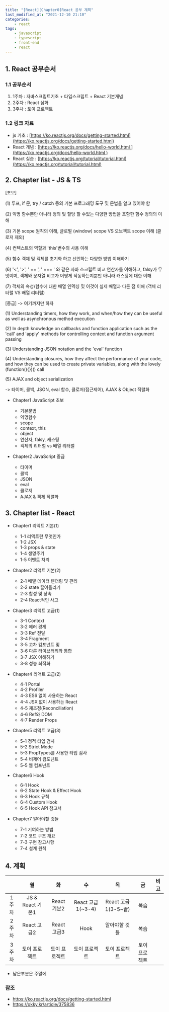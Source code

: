 ```yaml
---
title: "[React][Chapter0]React 공부 계획"
last_modified_at: "2021-12-10 21:10"
categories:
    - react
tags:
    - javascript
    - typescript
    - front-end
    - react
---
```


## 1. React 공부순서

### 1.1 공부순서

1) 1주차 : 자바스크립트기초 + 타입스크립트 + React 기본개념
2) 2주차 : React 심화
3) 3주차 : 토이 프로젝트

### 1.2 링크 자료

* js 기초 : [https://ko.reactjs.org/docs/getting-started.html](https://ko.reactjs.org/docs/getting-started.html)
* React 개념 : [https://ko.reactjs.org/docs/hello-world.html ](https://ko.reactjs.org/docs/hello-world.html )
* React 실습 : [https://ko.reactjs.org/tutorial/tutorial.html](https://ko.reactjs.org/tutorial/tutorial.html)

## 2. Chapter list - JS & TS

\[초보\]

(1) 루프, if 문, try / catch 등의 기본 프로그래밍 도구 및 문법을 알고 있어야 함

(2) 익명 함수뿐만 아니라 정의 및 할당 할 수있는 다양한 방법을 포함한 함수 정의의 이해

(3) 기본 scope 원칙의 이해, 글로벌 (window) scope VS 오브젝트 scope 이해 (클로저 제외)

(4) 컨텍스트의 역할과 'this'변수의 사용 이해

(5) 함수 객체 및 객체를 초기화 하고 선언하는 다양한 방법 이해하기

(6)  '<', '>', ' == ', ' === ' 와 같은 자바 스크립트 비교 연산자를 이해하고, falsy가 무엇이며, 객체와 문자열 비교가 어떻게 작동하는지뿐만 아니라 캐스팅에 대한 이해

(7) 객체의 속성/함수에 대한 배열 인덱싱 및 이것이 실제 배열과 다른 점 이해 (객체 리터럴 VS 배열 리터럴)



\[중급\] -> 여기까지만 하자

(1) Understanding timers, how they work, and when/how they can be useful as well as asynchronous method execution

(2) In depth knowledge on callbacks and function application such as the 'call' and 'apply' methods for controlling context and function argument passing

(3) Understanding JSON notation and the 'eval' function

(4) Understanding closures, how they affect the performance of your code, and how they can be used to create private variables, along with the lovely (function(){})() call

(5) AJAX and object serialization

-> 타이머, 콜백, JSON, eval 함수, 클로저(접근제어), AJAX & Object 직렬화

* Chapter1 JavaScript 초보

    * 기본문법
    * 익명함수
    * scope
    * context, this
    * object 
    * 연산자, falsy, 캐스팅
    * 객체의 리터럴 vs 배열 리터럴

* Chapter2 JavaScript 중급

    * 타이머
    * 콜백
    * JSON
    * eval
    * 클로저
    * AJAX & 객체 직렬화


## 3. Chapter list - React

* Chapter1 리액트 기본(1)

    * 1-1 리액트란 무엇인가
    * 1-2 JSX
    * 1-3 props & state
    * 1-4 생명주기
    * 1-5 이벤트 처리

* Chapter2 리액트 기본(2)

    * 2-1 배열 데이터 렌더링 및 관리
    * 2-2 state 끌어올리기
    * 2-3 합성 및 상속
    * 2-4 React적인 사고

* Chapter3 리액트 고급(1)

    * 3-1 Context
    * 3-2 에러 경계
    * 3-3 Ref 전달
    * 3-4 Fragment
    * 3-5 고차 컴포넌트 및 
    * 3-6 다른 라이브러리와 통합
    * 3-7 JSX 이해하기
    * 3-8 성능 최적화

* Chapter4 리액트 고급(2)

    * 4-1 Portal
    * 4-2 Profiler
    * 4-3 ES6 없이 사용하는 React
    * 4-4 JSX 없이 사용하는 React
    * 4-5 재조정(Reconciliation)
    * 4-6 Ref와 DOM
    * 4-7 Render Props

* Chapter5 리액트 고급(3)

    * 5-1 정적 타입 검사
    * 5-2 Strict Mode
    * 5-3 PropTypes를 사용한 타입 검사
    * 5-4 비제어 컴포넌트
    * 5-5 웹 컴포넌트

* Chapter6 Hook

    * 6-1 Hook
    * 6-2 State Hook & Effect Hook
    * 6-3 Hook 규칙
    * 6-4 Custom Hook
    * 6-5 Hook API 참고서

* Chapter7 알아야할 것들

    * 7-1 기여하는 방법
    * 7-2 코드 구조 개요
    * 7-3 구현 참고사항
    * 7-4 설계 원칙

## 4. 계획


|        |                      월                       |                         화                         |                          수                          |                           목                           |                         금                         |                          비고                        |
| :----: | :------------------------------------------: | :-----------------------------------------------: | :-------------------------------------------------: | :---------------------------------------------------: | :-----------------------------------------------: | :------------------------------------------------------: |
| 1주차  | JS & React 기본1 | React 기본2 | React 고급1(~3-4) | React 고급1(3-5~끝) | 복습 |  |
| 2주차  | React 고급2 | React 고급3 | Hook | 알아야할 것들 | 복습 | |
| 3주차  | 토이 프로젝트 | 토이 프로젝트 | 토이 프로젝트 | 토이 프로젝트 | 토이 프로젝트 |  |

* 남은부분은 주말에

### 참조

* https://ko.reactjs.org/docs/getting-started.html
* https://okky.kr/article/375836


